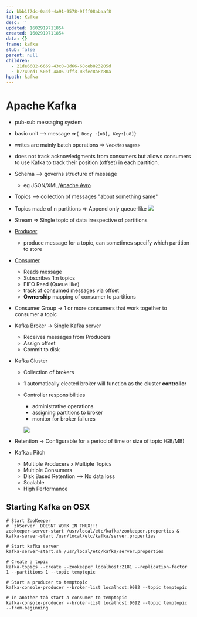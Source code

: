 ```yaml
---
id: bbb1f7dc-0a49-4a91-9578-9fff08abaaf8
title: Kafka
desc: ''
updated: 1602919711854
created: 1602919711854
data: {}
fname: kafka
stub: false
parent: null
children:
  - 21de6682-6669-43c0-8d66-68ceb823205d
  - b7749cd1-50ef-4a06-9ff3-08fec8a8c80a
hpath: kafka
---
```

# Apache Kafka

- pub-sub messaging system

- basic unit --> message =>`{ Body :[u8], Key:[u8]}`

- writes are mainly batch operations => `Vec<Messages>`

- does not track acknowledgments from consumers but allows consumers to use Kafka to track their position (offset) in each partition.

- Schema --> governs structure of message
  - eg JSON/XML/[Apache Avro](https://avro.apache.org/docs/current/)

- Topics --> collection of messages "about something same"

- Topics made of n partitions => Append only queue-like
    ![](DeltaManiac/assets/images/2020-10-11-20-30-05.png)

- Stream => Single topic of data irrespective of partitions

- [Producer](b7749cd1-50ef-4a06-9ff3-08fec8a8c80a)
  - produce message for a topic, can sometimes specify which partition to store

- [Consumer](21de6682-6669-43c0-8d66-68ceb823205d)
  - Reads message
  - Subscribes 1:n topics
  - FIFO Read (Queue like)
  - track of consumed messages via offset
  - **Ownership** mapping of consumer to partitions

- Consumer Group -> 1 or more consumers that work together to consumer a topic

- Kafka Broker -> Single Kafka server
  - Receives messages from Producers
  - Assign offset
  - Commit to disk

- Kafka Cluster

  - Collection of brokers
  - **1** automatically elected broker will function as the cluster **controller**
  - Controller responsibilities

    - administrative operations
    - assigning partitions to broker
    - monitor for broker failures

    ![](DeltaManiac/assets/images/2020-10-11-20-31-20.png)

- Retention -> Configurable for a period of time or size of topic (GB/MB)

- Kafka : Pitch

  - Multiple Producers x Multiple Topics
  - Multiple Consumers
  - Disk Based Retention --> No data loss
  - Scalable
  - High Performance

## Starting Kafka on OSX

```shell
# Start ZooKeeper
# `zkServer` DOESNT WORK IN TMUX!!!
zookeeper-server-start /usr/local/etc/kafka/zookeeper.properties & kafka-server-start /usr/local/etc/kafka/server.properties

# Start kafka server
kafka-server-start.sh /usr/local/etc/kafka/server.properties

# Create a topic
kafka-topics --create --zookeeper localhost:2181 --replication-factor 1 --partitions 1 --topic temptopic

# Start a producer to temptopic
kafka-console-producer --broker-list localhost:9092 --topic temptopic

# In another tab start a consumer to temptopic
kafka-console-producer --broker-list localhost:9092 --topic temptopic --from-beginning
```

